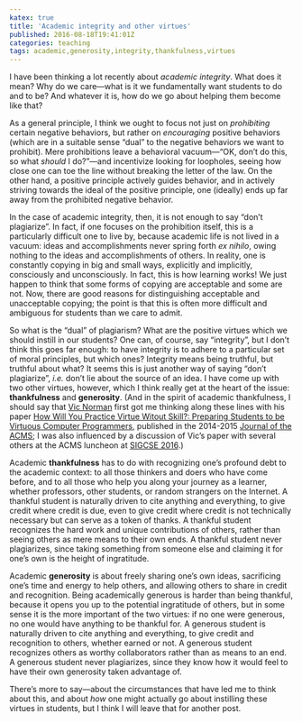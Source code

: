 ```yaml
---
katex: true
title: 'Academic integrity and other virtues'
published: 2016-08-18T19:41:01Z
categories: teaching
tags: academic,generosity,integrity,thankfulness,virtues
---
```


<p>I have been thinking a lot recently about <em>academic integrity</em>. What does it mean? Why do we care—what is it we fundamentally want students to do and to be? And whatever it is, how do we go about helping them become like that?</p>
<p>As a general principle, I think we ought to focus not just on <em>prohibiting</em> certain negative behaviors, but rather on <em>encouraging</em> positive behaviors (which are in a suitable sense “dual” to the negative behaviors we want to prohibit). Mere prohibitions leave a behavioral vacuum—“OK, don’t do this, so what <em>should</em> I do?”—and incentivize looking for loopholes, seeing how close one can toe the line without breaking the letter of the law. On the other hand, a positive principle actively guides behavior, and in actively striving towards the ideal of the positive principle, one (ideally) ends up far away from the prohibited negative behavior.</p>
<p>In the case of academic integrity, then, it is not enough to say “don’t plagiarize”. In fact, if one focuses on the prohibition itself, this is a particularly difficult one to live by, because academic life is not lived in a vacuum: ideas and accomplishments never spring forth <em>ex nihilo</em>, owing nothing to the ideas and accomplishments of others. In reality, one is constantly copying in big and small ways, explicitly and implicitly, consciously and unconsciously. In fact, this is how learning works! We just happen to think that some forms of copying are acceptable and some are not. Now, there are good reasons for distinguishing acceptable and unacceptable copying; the point is that this is often more difficult and ambiguous for students than we care to admit.</p>
<p>So what is the “dual” of plagiarism? What are the positive virtues which we should instill in our students? One can, of course, say “integrity”, but I don’t think this goes far enough: to have integrity is to adhere to a particular set of moral principles, but which ones? Integrity means being truthful, but truthful about what? It seems this is just another way of saying “don’t plagiarize”, <em>i.e.</em> don’t lie about the source of an idea. I have come up with two other virtues, however, which I think really get at the heart of the issue: <strong>thankfulness</strong> and <strong>generosity</strong>. (And in the spirit of academic thankfulness, I should say that <a href="http://www.calvin.edu/~vtn2/">Vic Norman</a> first got me thinking along these lines with his paper <a href="https://acmsonline.org/preparing-students-to-be-virtuous-computer-programmers/">How Will You Practice Virtue Witout Skill?: Preparing Students to be Virtuous Computer Programmers</a>, published in the 2014-2015 <a href="https://acmsonline.org/journal/">Journal of the ACMS</a>; I was also influenced by a discussion of Vic’s paper with several others at the ACMS luncheon at <a href="http://sigcse2016.sigcse.org/">SIGCSE 2016</a>.)</p>
<p>Academic <strong>thankfulness</strong> has to do with recognizing one’s profound debt to the academic context: to all those thinkers and doers who have come before, and to all those who help you along your journey as a learner, whether professors, other students, or random strangers on the Internet. A thankful student is naturally driven to cite anything and everything, to give credit where credit is due, even to give credit where credit is not technically necessary but can serve as a token of thanks. A thankful student recognizes the hard work and unique contributions of others, rather than seeing others as mere means to their own ends. A thankful student never plagiarizes, since taking something from someone else and claiming it for one’s own is the height of ingratitude.</p>
<p>Academic <strong>generosity</strong> is about freely sharing one’s own ideas, sacrificing one’s time and energy to help others, and allowing others to share in credit and recognition. Being academically generous is harder than being thankful, because it opens you up to the potential ingratitude of others, but in some sense it is the more important of the two virtues: if no one were generous, no one would have anything to be thankful for. A generous student is naturally driven to cite anything and everything, to give credit and recognition to others, whether earned or not. A generous student recognizes others as worthy collaborators rather than as means to an end. A generous student never plagiarizes, since they know how it would feel to have their own generosity taken advantage of.</p>
<p>There’s more to say—about the circumstances that have led me to think about this, and about <em>how</em> one might actually go about instilling these virtues in students, but I think I will leave that for another post.</p>
<div id="refs" class="references">

</div>

